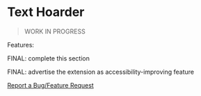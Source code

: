 # Text Hoarder

> WORK IN PROGRESS

Features:

FINAL: complete this section

FINAL: advertise the extension as accessibility-improving feature

[Report a Bug/Feature Request](https://github.com/maxxxxxdlp/text-hoarder/issues/new)
